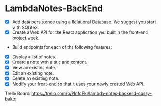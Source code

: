 # LambdaNotes-BackEnd

- [x] Add data persistence using a Relational Database. We suggest you start with SQLite3.
- [x] Create a Web API for the React application you built in the front-end project week.
- Build endpoints for each of the following features:
- [x] Display a list of notes.
- [x] Create a note with a title and content.
- [x] View an existing note.
- [x] Edit an existing note.
- [x] Delete an existing note.
- [x] Modify your front-end so that it uses your newly created Web API.

Trello Board: https://trello.com/b/PInfcFkr/lambda-notes-backend-casey-baker